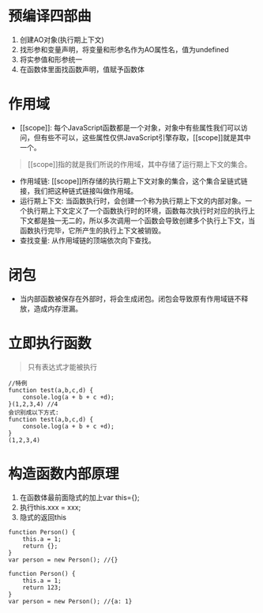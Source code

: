 # 预编译四部曲

1. 创建AO对象(执行期上下文)
2. 找形参和变量声明，将变量和形参名作为AO属性名，值为undefined
3. 将实参值和形参统一
4. 在函数体里面找函数声明，值赋予函数体

# 作用域

- [[scope]]: 每个JavaScript函数都是一个对象，对象中有些属性我们可以访问，但有些不可以，这些属性仅供JavaScript引擎存取，[[scope]]就是其中一个。

> [[scope]]指的就是我们所说的作用域，其中存储了运行期上下文的集合。

- 作用域链: [[scope]]所存储的执行期上下文对象的集合，这个集合呈链式链接，我们把这种链式链接叫做作用域。
- 运行期上下文: 当函数执行时，会创建一个称为执行期上下文的内部对象。一个执行期上下文定义了一个函数执行时的环境，函数每次执行时对应的执行上下文都是独一无二的，所以多次调用一个函数会导致创建多个执行上下文，当函数执行完毕，它所产生的执行上下文被销毁。
- 查找变量: 从作用域链的顶端依次向下查找。

# 闭包

- 当内部函数被保存在外部时，将会生成闭包。闭包会导致原有作用域链不释放，造成内存泄漏。

# 立即执行函数

> 只有表达式才能被执行

```
//特例
function test(a,b,c,d) {
    console.log(a + b + c +d);
}(1,2,3,4) //4
会识别成以下方式: 
function test(a,b,c,d) {
    console.log(a + b + c +d);
}
(1,2,3,4)
```

# 构造函数内部原理

1. 在函数体最前面隐式的加上var this={};
2. 执行this.xxx = xxx;
3. 隐式的返回this

```
function Person() {
    this.a = 1;
    return {};
}
var person = new Person(); //{}

function Person() {
    this.a = 1;
    return 123;
}
var person = new Person(); //{a: 1}
```

